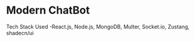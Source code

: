 # Modern ChatBot

Tech Stack Used
    -React.js, Node.js, MongoDB, Multer, Socket.io, Zustang, shadecn/ui    